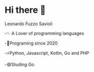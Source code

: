 # Hi there 👋

Leonardo Fuzzo Savioli 

-✨ A Lover of programming languages 

-🌱Programing since 2020 

-⚡Python, Javascript, Kotlin, Go and PHP

-😄Studing Go
